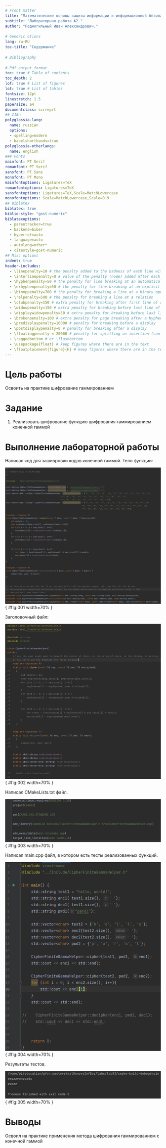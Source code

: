 ```yaml
---
# Front matter
title: "Математические основы защиты информации и информационной безопасности."
subtitle: "Лабораторная работа №2."
author: "Подмогильный Иван Александрович."

# Generic otions
lang: ru-RU
toc-title: "Содержание"

# Bibliography

# Pdf output format
toc: true # Table of contents
toc_depth: 2
lof: true # List of figures
lot: true # List of tables
fontsize: 12pt
linestretch: 1.5
papersize: a4
documentclass: scrreprt
## I18n
polyglossia-lang:
  name: russian
  options:
  - spelling=modern
  - babelshorthands=true
polyglossia-otherlangs:
  name: english
### Fonts
mainfont: PT Serif
romanfont: PT Serif
sansfont: PT Sans
monofont: PT Mono
mainfontoptions: Ligatures=TeX
romanfontoptions: Ligatures=TeX
sansfontoptions: Ligatures=TeX,Scale=MatchLowercase
monofontoptions: Scale=MatchLowercase,Scale=0.9
## Biblatex
biblatex: true
biblio-style: "gost-numeric"
biblatexoptions:
  - parentracker=true
  - backend=biber
  - hyperref=auto
  - language=auto
  - autolang=other*
  - citestyle=gost-numeric
## Misc options
indent: true
header-includes:
  - \linepenalty=10 # the penalty added to the badness of each line within a paragraph (no associated penalty node) Increasing the value makes tex try to have fewer lines in the paragraph.
  - \interlinepenalty=0 # value of the penalty (node) added after each line of a paragraph.
  - \hyphenpenalty=50 # the penalty for line breaking at an automatically inserted hyphen
  - \exhyphenpenalty=50 # the penalty for line breaking at an explicit hyphen
  - \binoppenalty=700 # the penalty for breaking a line at a binary operator
  - \relpenalty=500 # the penalty for breaking a line at a relation
  - \clubpenalty=150 # extra penalty for breaking after first line of a paragraph
  - \widowpenalty=150 # extra penalty for breaking before last line of a paragraph
  - \displaywidowpenalty=50 # extra penalty for breaking before last line before a display math
  - \brokenpenalty=100 # extra penalty for page breaking after a hyphenated line
  - \predisplaypenalty=10000 # penalty for breaking before a display
  - \postdisplaypenalty=0 # penalty for breaking after a display
  - \floatingpenalty = 20000 # penalty for splitting an insertion (can only be split footnote in standard LaTeX)
  - \raggedbottom # or \flushbottom
  - \usepackage{float} # keep figures where there are in the text
  - \floatplacement{figure}{H} # keep figures where there are in the text
---
```


# Цель работы

Освоить на практике шифрование гаммированием

# Задание

1. Реализовать шифрование функцию шифрования гаммированием конечной гаммой

# Выполнение лабораторной работы

Написал код для зашивровки кодов конечной гаммой. Тело функции:

![зашивровки кодов конечной гаммой](image/definition.png){ #fig:001 width=70% }

Заголовочный файл:

![заголовочный файл](image/declaration.png){ #fig:002 width=70% }

Написал CMakeLists.txt файл.

![CMakeLists.txt файл](image/cmake.png){ #fig:003 width=70% }

Написал main.cpp файл, в котором есть тесты реализованных функций.

![main.cpp файл](image/tests.png){ #fig:004 width=70% }

Результаты тестов.

![Результаты тестов](image/output.png){ #fig:005 width=70% }  


# Выводы

Освоил на практике применения метода шифрования гаммированием с конечной гаммой
